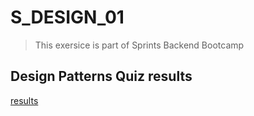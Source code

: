 # S_DESIGN_01

> This exersice is part of Sprints Backend Bootcamp 

## Design Patterns Quiz results
[results](https://github.com/mhndakbar/S_DESIGN_01/blob/main/Results.png)
